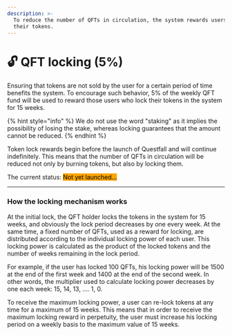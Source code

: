 ```yaml
---
description: >-
  To reduce the number of QFTs in circulation, the system rewards users who lock
  their tokens.
---
```


# 🔓 QFT locking (5%)

Ensuring that tokens are not sold by the user for a certain period of time benefits the system. To encourage such behavior, 5% of the weekly QFT fund will be used to reward those users who lock their tokens in the system for 15 weeks.

{% hint style="info" %}
We do not use the word "staking" as it implies the possibility of losing the stake, whereas locking guarantees that the amount cannot be reduced.
{% endhint %}

Token lock rewards begin before the launch of Questfall and will continue indefinitely. This means that the number of QFTs in circulation will be reduced not only by burning tokens, but also by locking them.



The current status: <mark style="background-color:orange;">Not yet launched...</mark>&#x20;

***

### How the locking mechanism works

At the initial lock, the QFT holder locks the tokens in the system for 15 weeks, and obviously the lock period decreases by one every week. At the same time, a fixed number of QFTs, used as a reward for locking, are distributed according to the individual locking power of each user. This locking power is calculated as the product of the locked tokens and the number of weeks remaining in the lock period.

For example, if the user has locked 100 QFTs, his locking power will be 1500 at the end of the first week and 1400 at the end of the second week. In other words, the multiplier used to calculate locking power decreases by one each week: 15, 14, 13, .... 1, 0.

To receive the maximum locking power, a user can re-lock tokens at any time for a maximum of 15 weeks. This means that in order to receive the maximum locking reward in perpetuity, the user must increase his locking period on a weekly basis to the maximum value of 15 weeks.
